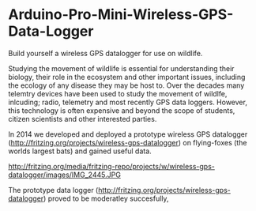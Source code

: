 # Arduino-Pro-Mini-Wireless-GPS-Data-Logger
Build yourself a wireless GPS datalogger for use on wildlife.

Studying the movement of wildlife is essential for understanding their biology, their role in the ecosystem and other important issues, including the ecology of any disease they may be host to. Over the decades many telemtry devices have been used to study the movement of wildlfe, inlcuding; radio, telemetry and most recently GPS data loggers. However, this technology is often expensive and beyond the scope of students, citizen scientists and other interested parties.

In 2014 we developed and deployed a prototype wireless GPS datalogger (http://fritzing.org/projects/wireless-gps-datalogger) on flying-foxes (the worlds largest bats) and gained useful data.

http://fritzing.org/media/fritzing-repo/projects/w/wireless-gps-datalogger/images/IMG_2445.JPG

The prototype data logger (http://fritzing.org/projects/wireless-gps-datalogger) proved to be moderatley succesfully, 
